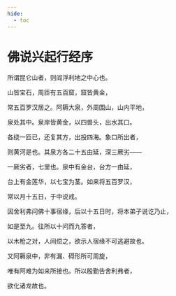 ```yaml
---
hide:
  - toc
---
```


# **佛说兴起行经序**

所谓昆仑山者，则阎浮利地之中心也。

山皆宝石，周匝有五百窟，窟皆黄金，

常五百罗汉居之。阿耨大泉，外周围山，山内平地，

泉处其中。泉岸皆黄金，以四兽头，出水其口。

各绕一匝已，还复其方，出投四海。象口所出者，

则黄河是也。其泉方各二十五由延，深三厥劣——

一厥劣者，七里也。泉中有金台，台方一由延，

台上有金莲华，以七宝为茎。如来将五百罗汉，

常以月十五日，于中说戒。

因舍利弗问佛十事宿缘，后以十五日时，将本弟子说讫乃止，

如是至九。往所以十问而九答者，

以木枪之对，人间偿之，欲示人宿缘不可逃避故也。

又阿耨泉中，非有漏、碍形所可周旋，

唯有阿难为如来所接也。所以殷勤告舍利弗者，

欲化诸龙故也。